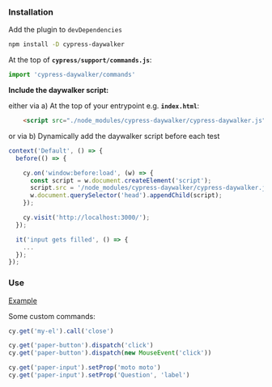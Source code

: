 ### Installation

Add the plugin to `devDependencies`
```bash
npm install -D cypress-daywalker
```

At the top of **`cypress/support/commands.js`**:
```js
import 'cypress-daywalker/commands'
```

**Include the daywalker script:**

either via a) At the top of your entrypoint e.g. **`index.html`**:
```html
    <script src="./node_modules/cypress-daywalker/cypress-daywalker.js"></script>
```
or via b) Dynamically add the daywalker script before each test

```javascript
context('Default', () => {
  before(() => {

    cy.on('window:before:load', (w) => {
      const script = w.document.createElement('script');
      script.src = '/node_modules/cypress-daywalker/cypress-daywalker.js';
      w.document.querySelector('head').appendChild(script);
    });

    cy.visit('http://localhost:3000/');
  });

  it('input gets filled', () => {
    ...
  });
});

```

### Use
[Example](https://github.com/JaySunSyn/cypress-daywalker/blob/master/example/cypress/integration/example.spec.js)

Some custom commands:

```js
cy.get('my-el').call('close')

cy.get('paper-button').dispatch('click')
cy.get('paper-button').dispatch(new MouseEvent('click'))

cy.get('paper-input').setProp('moto moto')
cy.get('paper-input').setProp('Question', 'label')
```
